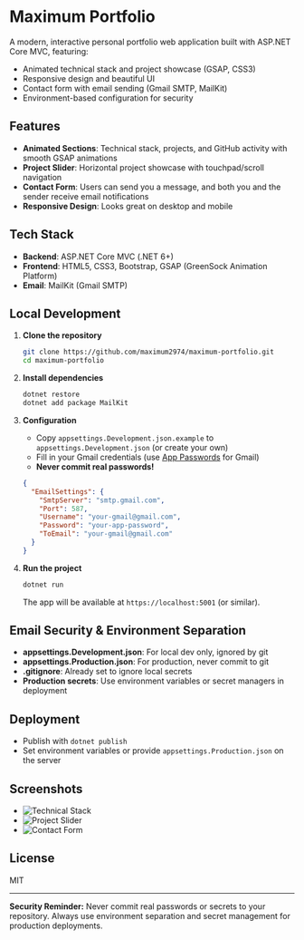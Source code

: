 # Maximum Portfolio

A modern, interactive personal portfolio web application built with ASP.NET Core MVC, featuring:
- Animated technical stack and project showcase (GSAP, CSS3)
- Responsive design and beautiful UI
- Contact form with email sending (Gmail SMTP, MailKit)
- Environment-based configuration for security

## Features
- **Animated Sections**: Technical stack, projects, and GitHub activity with smooth GSAP animations
- **Project Slider**: Horizontal project showcase with touchpad/scroll navigation
- **Contact Form**: Users can send you a message, and both you and the sender receive email notifications
- **Responsive Design**: Looks great on desktop and mobile

## Tech Stack
- **Backend**: ASP.NET Core MVC (.NET 6+)
- **Frontend**: HTML5, CSS3, Bootstrap, GSAP (GreenSock Animation Platform)
- **Email**: MailKit (Gmail SMTP)

## Local Development

1. **Clone the repository**
   ```bash
   git clone https://github.com/maximum2974/maximum-portfolio.git
   cd maximum-portfolio
   ```

2. **Install dependencies**
   ```bash
   dotnet restore
   dotnet add package MailKit
   ```

3. **Configuration**
   - Copy `appsettings.Development.json.example` to `appsettings.Development.json` (or create your own)
   - Fill in your Gmail credentials (use [App Passwords](https://support.google.com/accounts/answer/185833?hl=en) for Gmail)
   - **Never commit real passwords!**

   ```json
   {
     "EmailSettings": {
       "SmtpServer": "smtp.gmail.com",
       "Port": 587,
       "Username": "your-gmail@gmail.com",
       "Password": "your-app-password",
       "ToEmail": "your-gmail@gmail.com"
     }
   }
   ```

4. **Run the project**
   ```bash
   dotnet run
   ```
   The app will be available at `https://localhost:5001` (or similar).

## Email Security & Environment Separation
- **appsettings.Development.json**: For local dev only, ignored by git
- **appsettings.Production.json**: For production, never commit to git
- **.gitignore**: Already set to ignore local secrets
- **Production secrets**: Use environment variables or secret managers in deployment

## Deployment
- Publish with `dotnet publish`
- Set environment variables or provide `appsettings.Production.json` on the server

## Screenshots
- ![Technical Stack](screenshots/tech-stack.png)
- ![Project Slider](screenshots/project-slider.png)
- ![Contact Form](screenshots/contact-form.png)

## License
MIT

---

**Security Reminder:** Never commit real passwords or secrets to your repository. Always use environment separation and secret management for production deployments. 